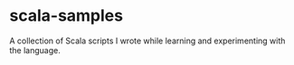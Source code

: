 # scala-samples
A collection of Scala scripts I wrote while learning and experimenting with the language.
